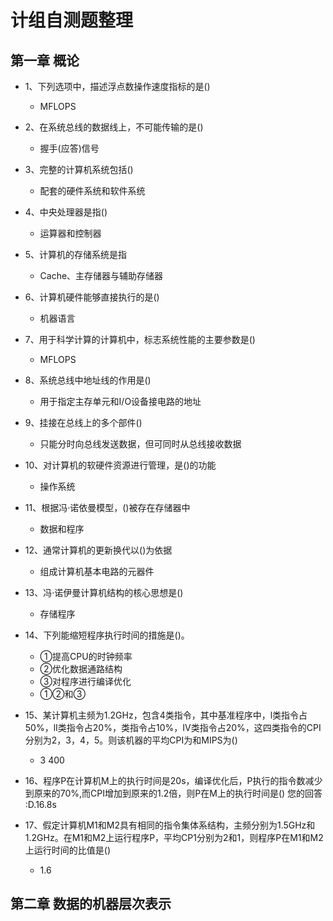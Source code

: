 # 计组自测题整理



## 第一章 概论

* 1、下列选项中，描述浮点数操作速度指标的是()

  * MFLOPS

  

* 2、在系统总线的数据线上，不可能传输的是()

  * 握手(应答)信号

  

* 3、完整的计算机系统包括()

  * 配套的硬件系统和软件系统

  

* 4、中央处理器是指()

  * 运算器和控制器



* 5、计算机的存储系统是指

  * Cache、主存储器与辅助存储器

    

* 6、计算机硬件能够直接执行的是()

  * 机器语言

  

* 7、用于科学计算的计算机中，标志系统性能的主要参数是()

  * MFLOPS

  

* 8、系统总线中地址线的作用是()

  * 用于指定主存单元和I/O设备接电路的地址

  

* 9、挂接在总线上的多个部件()

  * 只能分时向总线发送数据，但可同时从总线接收数据



* 10、对计算机的软硬件资源进行管理，是()的功能

  * 操作系统

  

* 11、根据冯·诺依曼模型，()被存在存储器中

  * 数据和程序

  

* 12、通常计算机的更新换代以()为依据

  * 组成计算机基本电路的元器件

  

* 13、冯·诺伊曼计算机结构的核心思想是()

  * 存储程序



* 14、下列能缩短程序执行时间的措施是()。

  * ①提高CPU的时钟频率
  * ②优化数据通路结构
  * ③对程序进行编译优化
  * ①②和③ 

  

* 15、某计算机主频为1.2GHz，包含4类指令，其中基准程序中，l类指令占50%，lI类指令占20%，类指令占10%，IV类指令占20%，这四类指令的CPI分别为2，3，4，5。则该机器的平均CPI为和MIPS为()

  * 3 400

  

* 16、程序P在计算机M上的执行时间是20s，编译优化后，P执行的指令数减少到原来的70%,而CPI增加到原来的1.2倍，则P在M上的执行时间是()
  您的回答∶D.16.8s



* 17、假定计算机M1和M2具有相同的指令集体系结构，主频分别为1.5GHz和1.2GHz。在M1和M2上运行程序P，平均CP1分别为2和1，则程序P在M1和M2上运行时间的比值是()
  * 1.6



## 第二章 数据的机器层次表示



